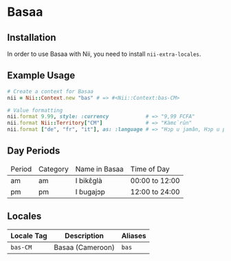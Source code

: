 <!-- This file has been generated. Source: src/docs/languages/_template.md.erb -->

# Basaa

## Installation

In order to use Basaa with Nii, you need to install `nii-extra-locales`.

## Example Usage

``` ruby
# Create a context for Basaa
nii = Nii::Context.new "bas" # => #<Nii::Context:bas-CM>

# Value formatting
nii.format 9.99, style: :currency            # => "9,99 FCFA"
nii.format Nii::Territory["CM"]              # => "Kàmɛ̀rûn"
nii.format ["de", "fr", "it"], as: :language # => "Hɔp u jamân, Hɔp u pulàsi, Hɔp u italìà"
```

## Day Periods


<table>
  <thead>
    <tr>
      <td>Period</td>
      <td>Category</td>
      <td>Name in Basaa</td>
      <td>Time of Day</td>
    </tr>
  </thead>
  <tbody>
    <tr>
      <td>am</td>
      <td>am</td>
      <td>I bikɛ̂glà</td>
      <td>00:00 to 12:00</td>
    </tr>
    <tr>
      <td>pm</td>
      <td>pm</td>
      <td>I ɓugajɔp</td>
      <td>12:00 to 24:00</td>
    </tr>
  </tbody>
</table>



## Locales

<table>
  <thead>
    <tr>
      <th>Locale Tag</th>
      <th>Description</th>
      <th>Aliases</th>
    </tr>
  </thead>
  <tbody>
    <tr>
      <td><code>bas-CM</code></td>
      <td>Basaa (Cameroon)</td>
      <td><code>bas</code></td>
    </tr>
  </tbody>
</table>

